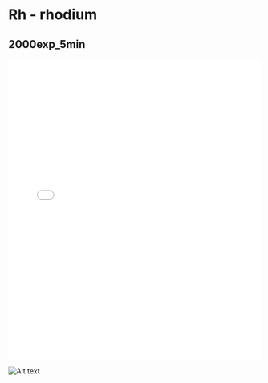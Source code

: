 # Rh - rhodium

## 2000exp_5min

<iframe src="../Rh_2000exp_5min.html" width="100%" height="600px" frameborder="0"></iframe>

![Alt text](Rh_2000exp_5min.png)


